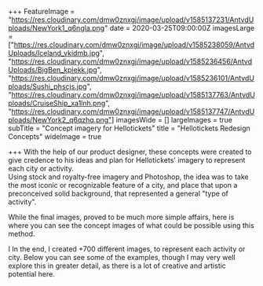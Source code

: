 +++
FeatureImage = "https://res.cloudinary.com/dmw0znxgj/image/upload/v1585137231/AntvdUploads/NewYork1_q6ngla.png"
date = 2020-03-25T09:00:00Z
imagesLarge = ["https://res.cloudinary.com/dmw0znxgj/image/upload/v1585238059/AntvdUploads/Iceland_vkidmb.jpg", "https://res.cloudinary.com/dmw0znxgj/image/upload/v1585236456/AntvdUploads/BigBen_kpiekk.jpg", "https://res.cloudinary.com/dmw0znxgj/image/upload/v1585236101/AntvdUploads/Sushi_phscjs.jpg", "https://res.cloudinary.com/dmw0znxgj/image/upload/v1585137763/AntvdUploads/CruiseShip_xa1lnh.png", "https://res.cloudinary.com/dmw0znxgj/image/upload/v1585137747/AntvdUploads/NewYork2_q6qzhq.png"]
imagesWide = []
largeImages = true
subTitle = "Concept imagery for Hellotickets"
title = "Hellotickets Redesign Concepts"
wideImage = true

+++
With the help of our product designer, these concepts were created to give credence to his ideas and plan for Hellotickets' imagery to represent each city or activity.  
Using stock and royalty-free imagery and Photoshop, the idea was to take the most iconic or recognizable feature of a city, and place that upon a preconceived solid background, that represented a general "type of activity".  
  
While the final images, proved to be much more simple affairs, here is where you can see the concept images of what could be possible using this method.   
  
I In the end, I created +700 different images, to represent each activity or city. Below you can see some of the examples, though I may very well explore this in greater detail, as there is a lot of creative and artistic potential here.